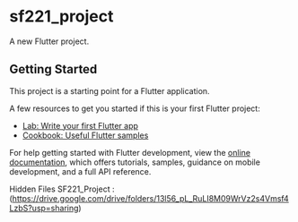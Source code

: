 # sf221_project

A new Flutter project.

## Getting Started

This project is a starting point for a Flutter application.

A few resources to get you started if this is your first Flutter project:

- [Lab: Write your first Flutter app](https://docs.flutter.dev/get-started/codelab)
- [Cookbook: Useful Flutter samples](https://docs.flutter.dev/cookbook)

For help getting started with Flutter development, view the
[online documentation](https://docs.flutter.dev/), which offers tutorials,
samples, guidance on mobile development, and a full API reference.


Hidden Files SF221_Project : (https://drive.google.com/drive/folders/13l56_pL_RuLI8M09WrVz2s4Vmsf4LzbS?usp=sharing)
